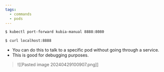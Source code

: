 ```yaml
---
tags:
  - commands
  - pods
---
```

```bash
$ kubectl port-forward kubia-manual 8888:8080
```

```bash
$ curl localhost:8888
```

- You can do this to talk to a specific pod without going through a service.
- This is good for debugging purposes.
> ![[Pasted image 20240429100907.png]]